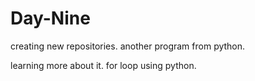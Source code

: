 # Day-Nine
creating new repositories.
another program from python.

learning more about it.
for loop using python.
